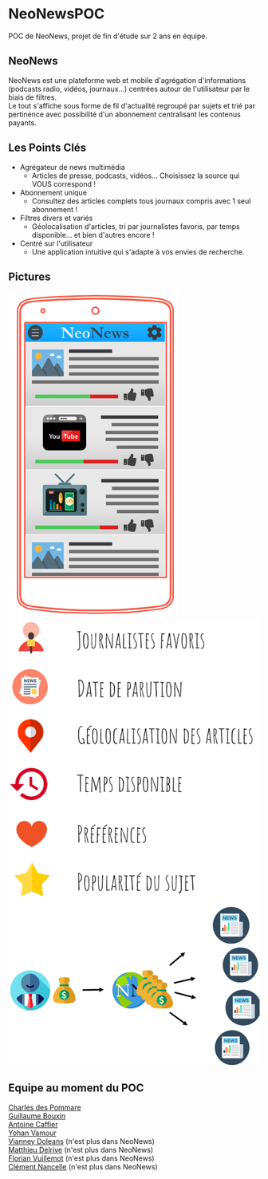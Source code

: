 # NeoNewsPOC
POC de NeoNews, projet de fin d'étude sur 2 ans en équipe.

## NeoNews
NeoNews est une plateforme web et mobile d'agrégation d'informations (podcasts radio, vidéos, journaux...) centrées autour de l'utilisateur par le biais de filtres.  
Le tout s'affiche sous forme de fil d'actualité regroupé par sujets et trié par pertinence avec possibilité d'un abonnement centralisant les contenus payants.

## Les Points Clés
- Agrégateur de news multimédia
  - Articles de presse, podcasts, vidéos... Choisissez la source qui VOUS correspond !
- Abonnement unique
  - Consultez des articles complets tous journaux compris avec 1 seul abonnement !
- Filtres divers et variés
  - Géolocalisation d'articles, tri par journalistes favoris, par temps disponible... et bien d'autres encore !
- Centré sur l'utilisateur
  - Une application intuitive qui s'adapte à vos envies de recherche.  

## Pictures
![Screenshot](./Screenshots/Application.PNG)
![Screenshot](./Screenshots/Filtres.PNG)
![Screenshot](./Screenshots/Agregateur.PNG)


## Equipe au moment du POC
[Charles des Pommare](https://github.com/Charles-des-Pommare)  
[Guillaume Bouxin](https://github.com/GuillaumeBouxin)  
[Antoine Caffier](https://github.com/impakte)  
[Yohan Vamour](https://github.com/YohanVM)  
[Vianney Doleans](https://github.com/VianneyDoleans) (n'est plus dans NeoNews)  
[Matthieu Delrive](https://github.com/matthieu-delrive) (n'est plus dans NeoNews)  
[Florian Vuillemot](https://github.com/florian-vuillemot) (n'est plus dans NeoNews)  
[Clément Nancelle](https://github.com/Hardkaise) (n'est plus dans NeoNews)  
